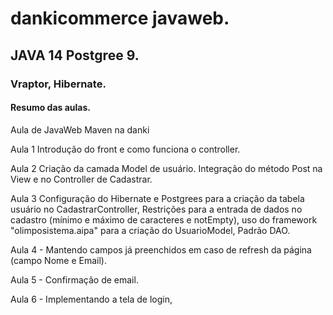 # dankicommerce javaweb.
## JAVA 14 Postgree 9.
### Vraptor, Hibernate.
#### Resumo das aulas.

 Aula de JavaWeb Maven na danki
 
 Aula 1 Introdução do front e como funciona o controller.
 
 Aula 2 Criação da camada Model de usuário. Integração do método Post na View e no Controller de Cadastrar.

Aula 3 Configuração do Hibernate e Postgrees para a criação da tabela usuário no CadastrarController,
Restrições para a entrada de dados no cadastro (mínimo e máximo de caracteres e notEmpty),
uso do framework "olimposistema.aipa" para a criação do UsuarioModel,
Padrão DAO.

Aula 4 - Mantendo campos já preenchidos em caso de refresh da página (campo Nome e Email).

Aula 5 - Confirmação de email.

Aula 6 - Implementando a tela de login,
